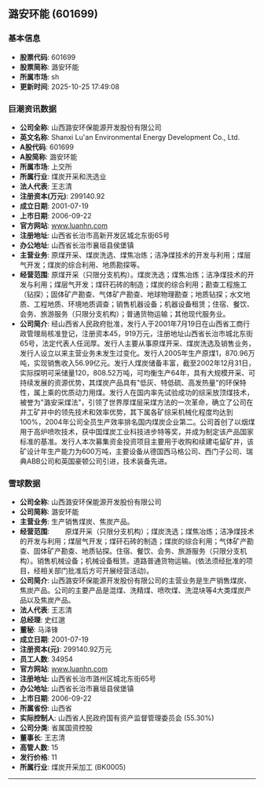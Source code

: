 ## 潞安环能 (601699)

### 基本信息

- **股票代码**: 601699
- **股票简称**: 潞安环能
- **所属市场**: sh
- **更新时间**: 2025-10-25 17:49:08

### 巨潮资讯数据

- **公司全称**: 山西潞安环保能源开发股份有限公司
- **英文名称**: Shanxi Lu'an Environmental Energy Development Co., Ltd.
- **A股代码**: 601699
- **A股简称**: 潞安环能
- **所属市场**: 上交所
- **所属行业**: 煤炭开采和洗选业
- **法人代表**: 王志清
- **注册资本(万元)**: 299140.92
- **成立日期**: 2001-07-19
- **上市日期**: 2006-09-22
- **官方网站**: www.luanhn.com
- **注册地址**: 山西省长治市高新开发区城北东街65号
- **办公地址**: 山西省长治市襄垣县侯堡镇
- **主营业务**: 原煤开采、煤炭洗选、煤焦冶炼；洁净煤技术的开发与利用；煤层气开发；煤炭的综合利用、地质勘探等。
- **经营范围**: 原煤开采（只限分支机构）。煤炭洗选；煤焦冶炼；洁净煤技术的开发与利用；煤层气开发；煤矸石砖的制造；煤炭的综合利用；勘查工程施工（钻探）；固体矿产勘查、气体矿产勘查、地球物理勘查；地质钻探；水文地质、工程地质、环境地质调查；销售机器设备；机器设备租赁；住宿、餐饮、会务、旅游服务（只限分支机构）；普通货物运输；其他现代服务业。
- **公司简介**: 经山西省人民政府批准，发行人于2001年7月19日在山西省工商行政管理局核准登记，注册资本45，919万元，注册地址山西省长治市城北东街65号，法定代表人任润厚。发行人主要从事原煤开采、煤炭洗选及销售业务，发行人设立以来主营业务未发生过变化。发行人2005年生产原煤1，870.96万吨，实现销售收入56.99亿元。发行人煤炭储备丰富，截至2002年12月31日，实际探明可采储量120，808.52万吨，可均衡生产64年，具有大规模开采、可持续发展的资源优势，其煤炭产品具有"低灰、特低硫、高发热量"的环保特性，属上乘的优质动力用煤。发行人在国内率先试验成功的综采放顶煤技术，被誉为"潞安采煤法"，引领了世界厚煤层采煤方法的一次革命，确立了公司在井工矿井中的领先技术和效率优势，其下属各矿综采机械化程度均达到100%，2004年公司全员生产效率排名国内煤炭企业第二。公司首创了以烟煤用于高炉喷吹技术，获中国煤炭工业科技进步特等奖，并成为制定该产品国家标准的基准。发行人本次募集资金投资项目主要用于收购和续建屯留矿井，该矿设计年生产能力为600万吨，主要设备从德国西马格公司、西门子公司、瑞典ABB公司和英国豪顿公司引进，技术装备先进。

### 雪球数据

- **公司全称**: 山西潞安环保能源开发股份有限公司
- **公司简称**: 潞安环能
- **主营业务**: 生产销售煤炭、焦炭产品。
- **经营范围**: 　　原煤开采（只限分支机构）；煤炭洗选；煤焦冶炼；洁净煤技术的开发与利用；煤层气开发；煤矸石砖的制造；煤炭的综合利用；气体矿产勘查、固体矿产勘查、地质钻探。住宿、餐饮、会务、旅游服务（只限分支机构）。销售机械设备；机械设备租赁。道路普通货物运输。(依法须经批准的项目，经相关部门批准后方可开展经营活动)。
- **公司简介**: 山西潞安环保能源开发股份有限公司的主营业务是生产销售煤炭、焦炭产品。公司的主要产品是混煤、洗精煤、喷吹煤、洗混块等4大类煤炭产品以及焦炭产品。
- **法人代表**: 王志清
- **总经理**: 史红邈
- **董秘**: 马泽锋
- **成立日期**: 2001-07-19
- **注册资本(元)**: 299140.92万元
- **员工人数**: 34954
- **官方网站**: www.luanhn.com
- **注册地址**: 山西省长治市潞州区城北东街65号
- **办公地址**: 山西省长治市襄垣县侯堡镇
- **上市日期**: 2006-09-22
- **所属省份**: 山西省
- **实际控制人**: 山西省人民政府国有资产监督管理委员会 (55.30%)
- **公司分类**: 省属国资控股
- **董事长**: 王志清
- **高管人数**: 15
- **发行价格**: 11
- **所属行业**: 煤炭开采加工 (BK0005)

---
